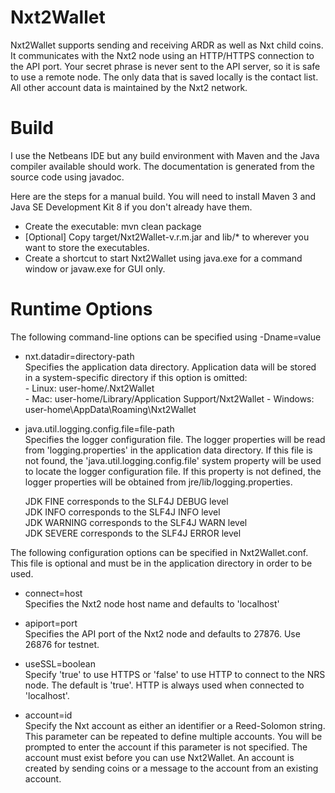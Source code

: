 Nxt2Wallet
=========

Nxt2Wallet supports sending and receiving ARDR as well as Nxt child coins.  It communicates with the Nxt2 node using an HTTP/HTTPS connection to the API port.  Your secret phrase is never sent to the API server, so it is safe to use a remote node.  The only data that is saved locally is the contact list.  All other account data is maintained by the Nxt2 network.


Build
=====

I use the Netbeans IDE but any build environment with Maven and the Java compiler available should work.  The documentation is generated from the source code using javadoc.

Here are the steps for a manual build.  You will need to install Maven 3 and Java SE Development Kit 8 if you don't already have them.

  - Create the executable: mvn clean package    
  - [Optional] Copy target/Nxt2Wallet-v.r.m.jar and lib/* to wherever you want to store the executables.   
  - Create a shortcut to start Nxt2Wallet using java.exe for a command window or javaw.exe for GUI only.     


Runtime Options
===============

The following command-line options can be specified using -Dname=value

  - nxt.datadir=directory-path		
    Specifies the application data directory. Application data will be stored in a system-specific directory if this option is omitted:		
	    - Linux: user-home/.Nxt2Wallet	
		- Mac: user-home/Library/Application Support/Nxt2Wallet	
		- Windows: user-home\AppData\Roaming\Nxt2Wallet	
	
  - java.util.logging.config.file=file-path		
    Specifies the logger configuration file. The logger properties will be read from 'logging.properties' in the application data directory. If this file is not found, the 'java.util.logging.config.file' system property will be used to locate the logger configuration file. If this property is not defined, the logger properties will be obtained from jre/lib/logging.properties.
	
    JDK FINE corresponds to the SLF4J DEBUG level	
	JDK INFO corresponds to the SLF4J INFO level	
	JDK WARNING corresponds to the SLF4J WARN level		
	JDK SEVERE corresponds to the SLF4J ERROR level		

The following configuration options can be specified in Nxt2Wallet.conf.  This file is optional and must be in the application directory in order to be used.	

  - connect=host	
    Specifies the Nxt2 node host name and defaults to 'localhost'		
	
  - apiport=port		
	Specifies the API port of the Nxt2 node and defaults to 27876.  Use 26876 for testnet.    
    
  - useSSL=boolean      
    Specify 'true' to use HTTPS or 'false' to use HTTP to connect to the NRS node.  The default is 'true'.  HTTP is always used when connected to 'localhost'.
    
  - account=id      
    Specify the Nxt account as either an identifier or a Reed-Solomon string.  This parameter can be repeated to define multiple accounts.  You will be prompted to enter the account if this parameter is not specified.  The account must exist before you can use Nxt2Wallet.  An account is created by sending coins or a message to the account from an existing account.    
